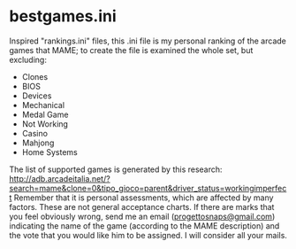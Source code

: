 # bestgames.ini

Inspired "rankings.ini" files, this .ini file is my personal ranking of the arcade games that MAME; to create the file is examined the whole set, but excluding:

* Clones
* BIOS
* Devices
* Mechanical
* Medal Game
* Not Working
* Casino
* Mahjong
* Home Systems

The list of supported games is generated by this research: http://adb.arcadeitalia.net/?search=mame&clone=0&tipo_gioco=parent&driver_status=workingimperfect
Remember that it is personal assessments, which are affected by many factors. These are not general acceptance charts.
If there are marks that you feel obviously wrong, send me an email (progettosnaps@gmail.com) indicating the name of the game (according to the MAME description) and the vote that you would like him to be assigned. I will consider all your mails.
